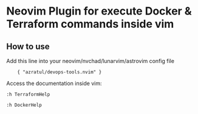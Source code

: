 # Neovim Plugin for execute Docker & Terraform commands inside vim


## How to use

Add this line into your neovim/nvchad/lunarvim/astrovim config file


```
    { "azratul/devops-tools.nvim" }
```


Access the documentation inside vim:


```
:h TerraformHelp
```


```
:h DockerHelp
```
